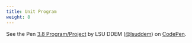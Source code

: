 ```yaml
---
title: Unit Program
weight: 8
---
```


<p data-height="600" data-theme-id="33744" data-slug-hash="00f22687ed5bd8530315a2b76f2c6317" data-default-tab="js,result" data-user="lsuddem" data-embed-version="2" data-pen-title="3.8 Program/Project" data-editable="true" class="codepen">See the Pen <a href="https://codepen.io/lsuddem/pen/00f22687ed5bd8530315a2b76f2c6317/">3.8 Program/Project</a> by LSU DDEM (<a href="https://codepen.io/lsuddem">@lsuddem</a>) on <a href="https://codepen.io">CodePen</a>.</p>
<script async src="https://static.codepen.io/assets/embed/ei.js"></script>